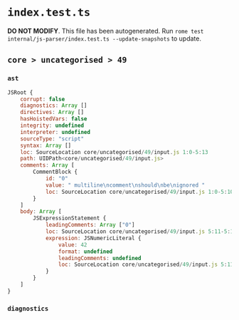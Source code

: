 # `index.test.ts`

**DO NOT MODIFY**. This file has been autogenerated. Run `rome test internal/js-parser/index.test.ts --update-snapshots` to update.

## `core > uncategorised > 49`

### `ast`

```javascript
JSRoot {
	corrupt: false
	diagnostics: Array []
	directives: Array []
	hasHoistedVars: false
	integrity: undefined
	interpreter: undefined
	sourceType: "script"
	syntax: Array []
	loc: SourceLocation core/uncategorised/49/input.js 1:0-5:13
	path: UIDPath<core/uncategorised/49/input.js>
	comments: Array [
		CommentBlock {
			id: "0"
			value: " multiline\ncomment\nshould\nbe\nignored "
			loc: SourceLocation core/uncategorised/49/input.js 1:0-5:10
		}
	]
	body: Array [
		JSExpressionStatement {
			leadingComments: Array ["0"]
			loc: SourceLocation core/uncategorised/49/input.js 5:11-5:13
			expression: JSNumericLiteral {
				value: 42
				format: undefined
				leadingComments: undefined
				loc: SourceLocation core/uncategorised/49/input.js 5:11-5:13
			}
		}
	]
}
```

### `diagnostics`

```

```
